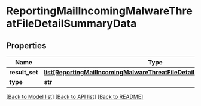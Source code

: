 # ReportingMailIncomingMalwareThreatFileDetailSummaryData

## Properties
Name | Type | Description | Notes
------------ | ------------- | ------------- | -------------
**result_set** | [**list[ReportingMailIncomingMalwareThreatFileDetailSummaryDataResultSet]**](ReportingMailIncomingMalwareThreatFileDetailSummaryDataResultSet.md) |  | [optional] 
**type** | **str** |  | [optional] 

[[Back to Model list]](../README.md#documentation-for-models) [[Back to API list]](../README.md#documentation-for-api-endpoints) [[Back to README]](../README.md)

